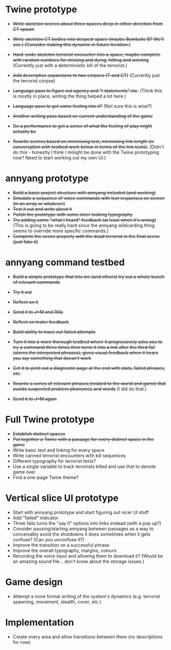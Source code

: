 # Twine prototype

- ~~Write skeleton scenes about three spaces deep in either direction from CT spawn~~
- ~~Write skeleton CT bodies into deepest space (maybe Bombsite B? We'll see.) (Consider making this dynamic in future iteration.)~~
- ~~Hard-code skeleton terrorist encounter into a space, maybe complete with random numbers for missing and dying, hitting and winning~~ (Currently just with a deterministic kill of the terrorist.)
- ~~Add descriptive expansions to two corpses (T and CT)~~ (Currently just the terrorist corpse)
- ~~Language pass to figure out agency and "I statements" etc.~~ (Think this is mostly in place, writing the thing helped a lot here.)
- ~~Language pass to get some feeling into it?~~ (Not sure this is wise?)
- ~~Another writing pass based on current understanding of the game~~
- ~~Do a performance to get a sense of what the feeling of play might actually be~~

- ~~Rewrite scenes based on minimising text, minimising link length (in conversation with testbed work below in terms of the link texts).~~ (Didn't do this - honestly I think I miiiight be done with the Twine prototyping now? Need to start working out my own UI.)

# annyang prototype

- ~~Build a basic project structure with annyang included (and working)~~
- ~~Simulate a sequence of voice commands with text responses on screen (in an array or whatever)~~
- ~~Test it out and write about it~~
- ~~Polish the prototype with some nicer looking typography~~
- ~~Try adding some "what I heard" feedback (at least when it's wrong)~~ (This is going to be really hard since the annyang wildcarding thing seems to override more specific commands.)
- ~~Complete the scene properly with the dead terrorist in the final scene (just fake it)~~

# annyang command testbed

- ~~Build a simple prototype that lets me (and others) try out a whole bunch of relevant commands~~
- ~~Try it out~~
- ~~Reflect on it~~
- ~~Send it to J+M and Rilla~~
- ~~Reflect on tester feedback~~
- ~~Build ability to trace out failed attempts~~

- ~~Turn it into a more thorough testbed where it progressively asks you to try a command three times then turns it into a link after the third fail (stores the interpreted phrases), gives visual feedback when it hears you say something that doesn't work~~
- ~~Get it to print out a diagnostic page at the end with stats, failed phrases, etc.~~
- ~~Rewrite a series of relevant phrases (related to the world and game) that avoids suspected problem phonemes and words~~ (I did do that.)
- ~~Send it to J+M again~~

# Full Twine prototype

- ~~Establish distinct spaces~~
- ~~Put together a Twine with a passage for every distinct space in the game~~
- Write basic text and linking for every space
- Write canned terrorist encounters with kill sequences
- Different typography for terrorist texts?
- Use a single variable to track terrorists killed and use that to denote game over
- Find a one-page Twine theme?

# Vertical slice UI prototype

- Start with annyang prototype and start figuring out nicer UI stuff
- Add "failed" indicator
- Three fails turns the "say it" options into links instead (with a pop up?)
- Consider pausing/starting annyang between passages as a way to conceivably avoid the shutdowns it does sometimes when it gets confuse? (Can you unconfuse it?)
- Improve the transition on a successful phrase
- Improve the overall typography, margins, colours
- Recording the voice input and allowing them to download it? (Would be an amazing sound file... don't know about the storage issues.)

# Game design

- Attempt a more formal writing of the system's dynamics (e.g. terrorist spawning, movement, stealth, cover, etc.)

# Implementation

- Create every area and allow transitions between them (no descriptions for now)
